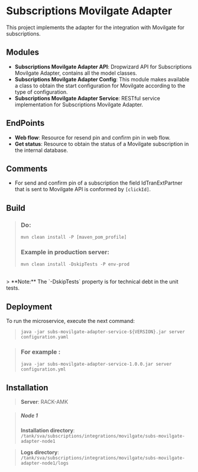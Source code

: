 
# Subscriptions Movilgate Adapter

This project implements the adapter for the integration with Movilgate for subscriptions. <br/>

## Modules
- **Subscriptions Movilgate Adapter API**: Dropwizard API for Subscriptions Movilgate Adapter, contains all the model classes.
- **Subscriptions Movilgate Adapter Config**: This module makes available a class to obtain the start configuration for Movilgate according to the type of configuration.
- **Subscriptions Movilgate Adapter Service**: RESTful service implementation for Subscriptions Movilgate Adapter.

## EndPoints
- **Web flow**: Resource for resend pin and confirm pin in web flow.
- **Get status**: Resource to obtain the status of a Movilgate subscription in the internal database.

## Comments
- For send and confirm pin of a subscription the field IdTranExtPartner that is sent to Movilgate API is conformed by `[clickId]`.

## Build
> ### Do:
> `mvn clean install -P [maven_pom_profile]`
>
> ### Example in production server:
> `mvn clean install -DskipTests -P env-prod`  
<br/>
> **Note:** The `-DskipTests` property is for technical debt in the unit tests.  
<br/>

## Deployment

To run the microservice, execute the next command:

>   `java -jar subs-movilgate-adapter-service-${VERSION}.jar server configuration.yaml`

> ### For example :
>   `java -jar subs-movilgate-adapter-service-1.0.0.jar server configuration.yml`
  

## Installation

> **Server**: RACK-AMK

> ##### Node 1
> **Installation directory**: `/tank/sva/subscriptions/integrations/movilgate/subs-movilgate-adapter-node1`

> **Logs directory**: `/tank/sva/subscriptions/integrations/movilgate/subs-movilgate-adapter-node1/logs`
